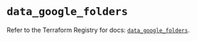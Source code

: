 # `data_google_folders`

Refer to the Terraform Registry for docs: [`data_google_folders`](https://registry.terraform.io/providers/hashicorp/google/6.14.0/docs/data-sources/folders).
